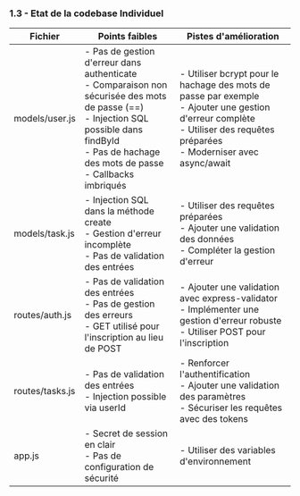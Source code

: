### 1.3 - Etat de la codebase Individuel

| Fichier         | Points faibles                                                                                                                                                                                             | Pistes d'amélioration                                                                                                                                                            |
| --------------- | ---------------------------------------------------------------------------------------------------------------------------------------------------------------------------------------------------------- | -------------------------------------------------------------------------------------------------------------------------------------------------------------------------------- |
| models/user.js  | - Pas de gestion d'erreur dans authenticate<br>- Comparaison non sécurisée des mots de passe (==)<br>- Injection SQL possible dans findById<br>- Pas de hachage des mots de passe<br>- Callbacks imbriqués | - Utiliser bcrypt pour le hachage des mots de passe par exemple<br>- Ajouter une gestion d'erreur complète<br>- Utiliser des requêtes préparées<br>- Moderniser avec async/await |
| models/task.js  | - Injection SQL dans la méthode create<br>- Gestion d'erreur incomplète<br>- Pas de validation des entrées                                                                                                 | - Utiliser des requêtes préparées<br>- Ajouter une validation des données<br>- Compléter la gestion d'erreur                                                                     |
| routes/auth.js  | - Pas de validation des entrées<br>- Pas de gestion des erreurs<br>- GET utilisé pour l'inscription au lieu de POST                                                                                        | - Ajouter une validation avec express-validator<br>- Implémenter une gestion d'erreur robuste<br>- Utiliser POST pour l'inscription                                              |
| routes/tasks.js | - Pas de validation des entrées<br>- Injection possible via userId                                                                                                                                         | - Renforcer l'authentification<br>- Ajouter une validation des paramètres<br>- Sécuriser les requêtes avec des tokens                                                            |
| app.js          | - Secret de session en clair<br>- Pas de configuration de sécurité                                                                                                                                         | - Utiliser des variables d'environnement                                                                                                                                         |
